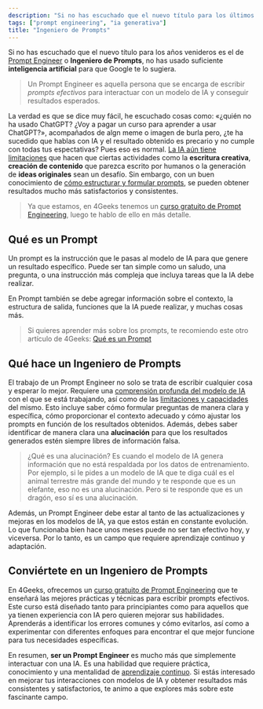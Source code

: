 ```yaml
---
description: "Si no has escuchado que el nuevo título para los últimos años es el de «Prompt Engineer» o «Ingeniero de Prompts», no has usado suficiente inteligencia artificial para que Google te lo sugiera."
tags: ["prompt engineering", "ia generativa"]
title: "Ingeniero de Prompts"
---
```


Si no has escuchado que el nuevo título para los años venideros es el de [Prompt Engineer](https://es.wikipedia.org/wiki/Ingenier%C3%ADa_de_instrucciones) o **Ingeniero de Prompts**, no has usado suficiente **inteligencia artificial** para que Google te lo sugiera.

> Un Prompt Engineer es aquella persona que se encarga de escribir *prompts efectivos* para interactuar con un modelo de IA y conseguir resultados esperados.

La verdad es que se dice muy fácil, he escuchado cosas como: «¿quién no ha usado ChatGPT? ¿Voy a pagar un curso para aprender a usar ChatGPT?», acompañados de algn meme o imagen de burla pero, ¿te ha sucedido que hablas con IA y el resultado obtenido es precario y no cumple con todas tus espectativas? Pues eso es normal. [La IA aún tiene limitaciones](https://www.youtube.com/watch?v=D-USxc-ZTzQ) que hacen que ciertas actividades como la **escritura creativa**, **creación de contenido** que parezca escrito por humanos o la generación de **ideas originales** sean un desafío. Sin embargo, con un buen conocimiento de [cómo estructurar y formular prompts](https://4geeks.com/es/lesson/prompt-engineering-para-principiantes), se pueden obtener resultados mucho más satisfactorios y consistentes.

> Ya que estamos, en 4Geeks tenemos un [curso gratuito de Prompt Engineering](https://4geeks.com/es/interactive-exercise/curso-de-prompt-engineering), luego te hablo de ello en más detalle.

## Qué es un Prompt
Un prompt es la instrucción que le pasas al modelo de IA para que genere un resultado específico. Puede ser tan simple como un saludo, una pregunta, o una instrucción más compleja que incluya tareas que la IA debe realizar.

En Prompt también se debe agregar información sobre el contexto, la estructura de salida, funciones que la IA puede realizar, y muchas cosas más.

> Si quieres aprender más sobre los prompts, te recomiendo este otro artículo de 4Geeks: [Qué es un Prompt](https://4geeks.com/es/lesson/que-es-un-prompt)


## Qué hace un Ingeniero de Prompts
El trabajo de un Prompt Engineer no solo se trata de escribir cualquier cosa y esperar lo mejor. Requiere una  [comprensión profunda del modelo de IA](https://www.dongee.com/tutoriales/que-son-los-modelos-de-inteligencia-artificial-y-cuales-son-los-mas-usados/) con el que se está trabajando, así como de las [limitaciones y capacidades](https://www.youtube.com/watch?v=D-USxc-ZTzQ) del mismo. Esto incluye saber cómo formular preguntas de manera clara y específica, cómo proporcionar el contexto adecuado y cómo ajustar los prompts en función de los resultados obtenidos. Además, debes saber identificar de manera clara una **alucinación** para que los resultados generados estén siempre libres de información falsa.

> ¿Qué es una alucinación? Es cuando el modelo de IA genera información que no está respaldada por los datos de entrenamiento. Por ejemplo, si le pides a un modelo de IA que te diga cuál es el animal terrestre más grande del mundo y te responde que es un elefante, eso no es una alucinación. Pero si te responde que es un dragón, eso sí es una alucinación.

Además, un Prompt Engineer debe estar al tanto de las actualizaciones y mejoras en los modelos de IA, ya que estos están en constante evolución. Lo que funcionaba bien hace unos meses puede no ser tan efectivo hoy, y viceversa. Por lo tanto, es un campo que requiere aprendizaje continuo y adaptación.


## Conviértete en un **Ingeniero de Prompts**

En 4Geeks, ofrecemos un [curso gratuito de Prompt Engineering](https://4geeks.com/interactive-exercise/prompt-engineering-exercise-course) que te enseñará las mejores prácticas y técnicas para escribir prompts efectivos. Este curso está diseñado tanto para principiantes como para aquellos que ya tienen experiencia con IA pero quieren mejorar sus habilidades. Aprenderás a identificar los errores comunes y cómo evitarlos, así como a experimentar con diferentes enfoques para encontrar el que mejor funcione para tus necesidades específicas.

En resumen, **ser un Prompt Engineer** es mucho más que simplemente interactuar con una IA. Es una habilidad que requiere práctica, conocimiento y una mentalidad de [aprendizaje continuo](https://www.ie.edu/insights/es/articulos/aprendizaje-continuo-factor-critico-supervivencia/#:~:text=El%20aprendizaje%20continuo%20consiste%20en,que%20renuevan%20constantemente%20sus%20conocimientos.). Si estás interesado en mejorar tus interacciones con modelos de IA y obtener resultados más consistentes y satisfactorios, te animo a que explores más sobre este fascinante campo.
